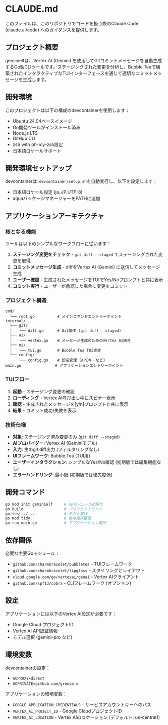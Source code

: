 # CLAUDE.md

このファイルは、このリポジトリでコードを扱う際のClaude Code (claude.ai/code) へのガイダンスを提供します。

## プロジェクト概要

geminielfは、Vertex AI (Gemini) を使用してGitコミットメッセージを自動生成するGo製CLIツールです。ステージングされた変更を分析し、Bubble Teaで構築されたインタラクティブなTUIインターフェースを通じて適切なコミットメッセージを生成します。

## 開発環境

このプロジェクトは以下の構成のdevcontainerを使用します：
- Ubuntu 24.04ベースイメージ
- Go開発ツールがインストール済み
- Node.js LTS
- GitHub CLI
- zsh with oh-my-zsh設定
- 日本語ロケールサポート

## 開発環境セットアップ

devcontainerは`.devcontainer/setup.sh`を自動実行し、以下を設定します：
- 日本語ロケール設定 (ja_JP.UTF-8)
- aquaパッケージマネージャーをPATHに追加

## アプリケーションアーキテクチャ

### 核となる機能
ツールは以下のシンプルなワークフローに従います：
1. **ステージング変更をチェック** - `git diff --staged` でステージングされた変更を取得
2. **コミットメッセージ生成** - diffをVertex AI (Gemini) に送信してメッセージ生成
3. **ユーザー確認** - 生成されたメッセージをTUIでYes/Noプロンプトと共に表示
4. **コミット実行** - ユーザーが承認した場合に変更をコミット

### プロジェクト構造
```
cmd/
  └── root.go          # メインコマンドエントリーポイント
internal/
  ├── git/
  │   └── diff.go      # Git操作 (git diff --staged)
  ├── ai/
  │   └── vertex.go    # メッセージ生成のためのVertex AI統合
  ├── ui/
  │   └── tui.go       # Bubble Tea TUI実装
  └── config/
      └── config.go    # 設定管理 (APIキーなど)
main.go               # アプリケーションエントリーポイント
```

### TUIフロー
1. **起動** - ステージング変更の確認
2. **ローディング** - Vertex AI呼び出し中にスピナー表示
3. **確認** - 生成されたメッセージを[y/n]プロンプトと共に表示
4. **結果** - コミット成功/失敗を表示

### 技術仕様
- **対象**: ステージング済み変更のみ (`git diff --staged`)
- **AIプロバイダー**: Vertex AI (Geminiモデル)
- **入力**: 生のgit diff出力 (フィルタリングなし)
- **UIフレームワーク**: Bubble Tea (TUI用)
- **ユーザーインタラクション**: シンプルなYes/No確認 (初期版では編集機能なし)
- **エラーハンドリング**: 最小限 (初期版では優先度低)

## 開発コマンド

```bash
go mod init geminielf     # Goモジュール初期化
go build                  # プロジェクトビルド
go test ./...             # テスト実行
go mod tidy               # 依存関係整理
go run main.go            # アプリケーション実行
```

## 依存関係

必要な主要Goモジュール：
- `github.com/charmbracelet/bubbletea` - TUIフレームワーク
- `github.com/charmbracelet/lipgloss` - スタイリングとレイアウト
- `cloud.google.com/go/vertexai/genai` - Vertex AIクライアント
- `github.com/spf13/cobra` - CLIフレームワーク (オプション)

## 設定

アプリケーションには以下のVertex AI設定が必要です：
- Google Cloud プロジェクトID
- Vertex AI API認証情報
- モデル選択 (gemini-pro など)

## 環境変数

devcontainerの設定：
- `GOPROXY=direct`
- `GOPRIVATE=github.com/groove-x`

アプリケーションの環境変数：
- `GOOGLE_APPLICATION_CREDENTIALS` - サービスアカウントキーへのパス
- `VERTEX_AI_PROJECT_ID` - Google CloudプロジェクトID
- `VERTEX_AI_LOCATION` - Vertex AIのロケーション (デフォルト: us-central1)